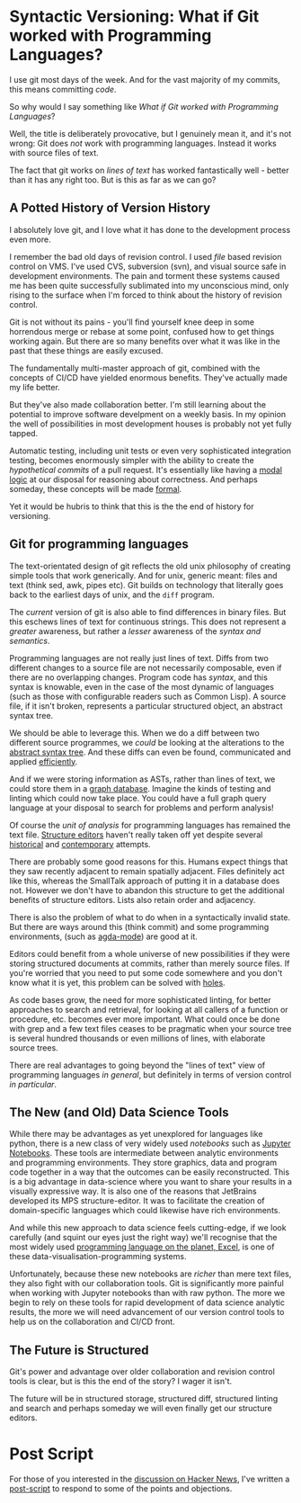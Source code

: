 # Syntactic Versioning: What if Git worked with Programming Languages?

I use git most days of the week. And for the vast majority of my
commits, this means committing *code*.

So why would I say something like *What if Git worked with Programming
Languages*?

Well, the title is deliberately provocative, but I genuinely mean it,
and it's not wrong: Git does *not* work with programming
languages. Instead it works with source files of text.

The fact that git works on *lines of text* has worked fantastically
well - better than it has any right too. But is this as far as we can
go?

## A Potted History of Version History

I absolutely love git, and I love what it has done to the
development process even more.

I remember the bad old days of revision control. I used *file* based
revision control on VMS. I've used CVS, subversion (svn), and visual
source safe in development environments. The pain and torment these
systems caused me has been quite successfully sublimated into my
unconscious mind, only rising to the surface when I'm forced to think
about the history of revision control.

Git is not without its pains - you'll find yourself knee deep in some
horrendous merge or rebase at some point, confused how to get things
working again. But there are so many benefits over what it was like in
the past that these things are easily excused.

The fundamentally multi-master approach of git, combined with the
concepts of CI/CD have yielded enormous benefits. They've actually
made my life better.

But they've also made collaboration better. I'm still learning about
the potential to improve software develpment on a weekly
basis. In my opinion the well of possibilities in most development
houses is probably not yet fully tapped.

Automatic testing, including unit tests or even very sophisticated
integration testing, becomes enormously simpler with the ability to
create the *hypothetical commits* of a pull request. It's essentially
like having a [modal
logic](https://en.wikipedia.org/wiki/Possible_world) at our disposal
for reasoning about correctness. And perhaps someday, these concepts
will be made [formal](https://dl.acm.org/doi/pdf/10.1145/2661136.2661137).

Yet it would be hubris to think that this is the the end of history
for versioning.

## Git for programming languages

The text-orientated design of git reflects the old unix philosophy of
creating simple tools that work generically. And for unix, generic
meant: files and text (think sed, awk, pipes etc).  Git builds on
technology that literally goes back to the earliest days of unix, and
the `diff` program.

The *current* version of git is also able to find differences in
binary files. But this eschews lines of text for continuous
strings. This does not represent a *greater* awareness, but rather a
*lesser* awareness of the *syntax and semantics*.

Programming languages are not really just lines of text. Diffs from
two different changes to a source file are not necessarily composable,
even if there are no overlapping changes. Program code has *syntax*,
and this syntax is knowable, even in the case of the most dynamic of
languages (such as those with configurable readers such as Common
Lisp). A source file, if it isn't broken, represents a particular
structured object, an abstract syntax tree.

We should be able to leverage this. When we do a diff between two
different source programmes, we *could* be looking at the alterations
to the [abstract syntax
tree](https://www.andres-loeh.de/GDiff.html). And these diffs can even
be found, communicated and applied
[efficiently](https://dl.acm.org/doi/10.1145/3341717).

And if we were storing information as ASTs, rather than lines of text,
we could store them in a [graph
database](http://terminusdb.com). Imagine the kinds of testing and
linting which could now take place. You could have a full graph query
language at your disposal to search for problems and perform analysis!

Of course the *unit of analysis* for programming languages has
remained the text file. [Structure
editors](https://en.wikipedia.org/wiki/Structure_editor) haven't
really taken off yet despite several
[historical](https://larrymasinter.net/interlisp-ieee.pdf) and
[contemporary](https://github.com/JetBrains/MPS) attempts.

There are probably some good reasons for this. Humans expect things
that they saw recently adjacent to remain spatially adjacent. Files
definitely act like this, whereas the SmallTalk approach of putting it
in a database does not. However we don't have to abandon this
structure to  get the additional benefits of structure editors. Lists also
retain order and adjacency.

There is also the problem of what to do when in a syntactically
invalid state. But there are ways around this (think commit) and some
programming environments, (such as
[agda-mode](https://agda.readthedocs.io/en/v2.6.0.1/tools/emacs-mode.html))
are good at it.

Editors could benefit from a whole universe of new possibilities if
they were storing structured documents at commits, rather than merely
source files. If you're worried that you need to put some code
somewhere and you don't know what it is yet, this problem can be
solved with
[holes](https://jfdm.github.io/post/2020-07-09-Programming-with-holes.html).

As code bases grow, the need for more sophisticated linting, for
better approaches to search and retrieval, for looking at all callers
of a function or procedure, etc. becomes ever more important. What
could once be done with grep and a few text files ceases to be
pragmatic when your source tree is several hundred thousands or even
millions of lines, with elaborate source trees.

There are real advantages to going beyond the "lines of text" view of
programming languages *in general*, but definitely in terms of version
control *in particular*.

## The New (and Old) Data Science Tools

While there may be advantages as yet unexplored for languages like
python, there is a new class of very widely used *notebooks* such as
[Jupyter Notebooks](https://jupyter.org/). These tools are
intermediate between analytic environments and programming
environments. They store graphics, data and program code together in a
way that the outcomes can be easily reconstructed. This is a big
advantage in data-science where you want to share your results in a
visually expressive way. It is also one of the reasons that JetBrains
developed its MPS structure-editor. It was to facilitate the creation
of domain-specific languages which could likewise have rich
environments.

And while this new approach to data science feels cutting-edge, if we
look carefully (and squint our eyes just the right way) we'll
recognise that the most widely used [programming language on the
planet, Excel](https://github.com/GavinMendelGleason/excel_as_code), is
one of these data-visualisation-programming systems.

Unfortunately, because these new notebooks are *richer* than mere text
files, they also fight with our collaboration tools. Git is
significantly more painful when working with Jupyter notebooks than
with raw python. The more we begin to rely on these tools for rapid
development of data science analytic results, the more we will need
advancement of our version control tools to help us on the
collaboration and CI/CD front.

## The Future is Structured

Git's power and advantage over older collaboration and revision
control tools is clear, but is this the end of the story? I wager it
isn't.

The future will be in structured storage, structured diff, structured
linting and search and perhaps someday we will even finally get our
structure editors.

# Post Script

For those of you interested in the [discussion on Hacker
News](https://news.ycombinator.com/item?id=28670372), I've written a
[post-script](./IS_IT_TEXT.md) to respond to some of the points and
objections.
